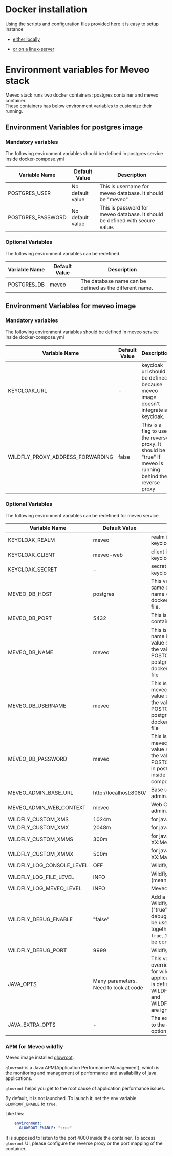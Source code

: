 # Docker installation

Using the scripts and configuration files provided here it is easy to setup instance

* [either locally](./localhost/README.md)

* [or on a linux-server](./linux-server/README.md)

# Environment variables for Meveo stack
Meveo stack runs two docker containers: postgres container and meveo container.</br>
These containers has below environment variables to customize their running.

## Environment Variables for postgres image

### Mandatory variables

The following environment variables should be defined in postgres service inside docker-compose.yml

| Variable Name | Default Value | Description |
| --- | --- | --- |
| POSTGRES_USER | No default value | This is username for meveo database. It should be "meveo" |
| POSTGRES_PASSWORD | No default value | This is password for meveo database. It should be defined with secure value. |

### Optional Variables

The following environment variables can be redefined.

| Variable Name | Default Value | Description |
| --- | --- | --- |
| POSTGRES_DB | meveo | The database name can be defined as the different name. |




## Environment Variables for meveo image

### Mandatory variables

The following environment variables should be defined in meveo service inside docker-compose.yml

| Variable Name | Default Value | Description |
| --- | --- | --- |
| KEYCLOAK_URL | - | keycloak url should be defined because meveo image doesn't integrate a keycloak. |
| WILDFLY_PROXY_ADDRESS_FORWARDING | false | This is a flag to use the reverse proxy. It should be "true" if meveo is running behind the reverse proxy |


### Optional Variables

The following environment variables can be redefined for meveo service

| Variable Name | Default Value | Description |
| --- | --- | --- |
| KEYCLOAK_REALM | meveo | realm in the external keycloak |
| KEYCLOAK_CLIENT | meveo-web | client in the external keycloak  |
| KEYCLOAK_SECRET | - | secret in the external keycloak |
| MEVEO_DB_HOST | postgres | This value should be same as the service name of postgres inside docker-compose.yml file. |
| MEVEO_DB_PORT | 5432 | This is port for postgres container. |
| MEVEO_DB_NAME | meveo | This is meveo database name in postgres. This value should be same as the value of POSTGRES_DB in postgres service inside docker-compose.yml file |
| MEVEO_DB_USERNAME | meveo | This is username for meveo database. This value should be same as the value of POSTGRES_USER in postgres service inside docker-compose.yml file |
| MEVEO_DB_PASSWORD | meveo | This is password for meveo database. This value should be same as the value of POSTGRES_PASSWORD in postgres service inside docker-compose.yml file |
| MEVEO_ADMIN_BASE_URL | http://localhost:8080/ | Base url for meveo admin. |
| MEVEO_ADMIN_WEB_CONTEXT | meveo | Web Context for meveo admin. |
| WILDFLY_CUSTOM_XMS | 1024m | for java parameter -Xms |
| WILDFLY_CUSTOM_XMX | 2048m | for java parameter -Xmx |
| WILDFLY_CUSTOM_XMMS | 300m | for java parameter -XX:MetaspaceSize |
| WILDFLY_CUSTOM_XMMX | 500m | for java parameter -XX:MaxMetaspaceSize= |
| WILDFLY_LOG_CONSOLE_LEVEL | OFF | Wildfly console log level |
| WILDFLY_LOG_FILE_LEVEL | INFO | Wildfly server log level (means server.log file) |
| WILDFLY_LOG_MEVEO_LEVEL | INFO | Meveo source log level |
| WILDFLY_DEBUG_ENABLE | "false" | Add a debug option to Wildfly startup command ("true" or "false"). debug_enable could not be used with `JAVA_OPTS` together. If this value is `true`, `JAVA_OPTS` should be commented. |
| WILDFLY_DEBUG_PORT | 9999 | Wildfly debug port |
| JAVA_OPTS | Many parameters.<br/>Need to look at code | This variable can override default settings for wildfly java application. If this value is defined, WILDFLY_CUSTOM_XMS and WILDFLY_CUSTOM_XMX are ignored. |
| JAVA_EXTRA_OPTS | - | The extra options to add to the default jvm options. |

### APM for Meveo wildfly

Meveo image installed [glowroot](https://glowroot.org).

`glowroot` is a Java APM(Application Performance Management), which is the monitoring and management of performance and availability of java applications.

`glowroot` helps you get to the root cause of application performance issues.

By default, it is not launched. To launch it, set the env variable `GLOWROOT_ENABLE` to `true`.

Like this:

```yaml
    environment:
      GLOWROOT_ENABLE: "true"
```

It is supposed to listen to the port 4000 inside the container. To access `glowroot` UI, please configure the reverse proxy or the port mapping of the container.
